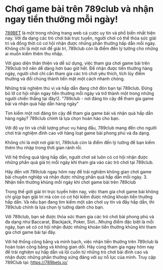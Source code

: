 # Chơi game bài trên 789club và nhận ngay tiền thưởng mỗi ngày!

<a href=" https://789bets.io/"> 789BET</a> là một trong những trang web cá cược uy tín và phổ biến nhất hiện nay. Với đa dạng các trò chơi bài trực tuyến, người chơi có thể thỏa sức giải trí và đồng thời có cơ hội nhận được những phần thưởng hấp dẫn mỗi ngày. Không chỉ là một nơi để giải trí, 789club còn là điểm đến lý tưởng cho những ai muốn kiếm thêm thu nhập.

Với giao diện thân thiện và dễ sử dụng, việc tham gia chơi game bài trên 789club trở nên dễ dàng hơn bao giờ hết. Để nhận được tiền thưởng hàng ngày, người chơi chỉ cần tham gia các trò chơi yêu thích, tích lũy điểm thưởng và đổi chúng thành tiền mặt một cách nhanh chóng.

Những trải nghiệm thú vị và hấp dẫn đang chờ đón bạn tại 789club. Đừng bỏ lỡ cơ hội nhận ngay tiền thưởng mỗi ngày và trở thành một trong những người chiến thắng tại đây!2. "789club - nơi đáng tin cậy để tham gia game bài và nhận quà hấp dẫn hàng ngày"

Tìm kiếm một nơi đáng tin cậy để tham gia game bài và nhận quà hấp dẫn hàng ngày? 789club chính là lựa chọn hoàn hảo cho bạn. 

Với độ uy tín và chất lượng phục vụ hàng đầu, 789club mang đến cho người chơi trải nghiệm đỉnh cao với hàng loạt game bài phong phú và đa dạng. 

Không chỉ là một nơi giải trí, 789club còn là điểm đến lý tưởng để bạn kiếm thêm thu nhập trong thời gian rảnh rỗi. 

Với hệ thống quà tặng hấp dẫn, người chơi sẽ luôn có cơ hội nhận được những phần quà giá trị mỗi ngày khi tham gia vào các trò chơi tại 789club. 

Hãy đến với 789club ngay hôm nay để trải nghiệm không gian chơi game bài chuyên nghiệp và nhận được những phần quà hấp dẫn mỗi ngày. 3. Nhận tiền thưởng khủng mỗi ngày khi chơi game bài trên 789club

Trong thế giới giải trí trực tuyến hiện nay, việc tham gia chơi game bài không chỉ giúp bạn giải trí mà còn có cơ hội kiếm được những khoản tiền thưởng hấp dẫn. Và nếu bạn đang tìm kiếm một sân chơi uy tín và đầy hấp dẫn, thì 789club chính là lựa chọn lý tưởng dành cho bạn.

Với 789club, bạn sẽ được thỏa sức tham gia các trò chơi bài phong phú và đa dạng như Baccarat, Blackjack, Poker, Slot...Nhưng điểm đặc biệt là mỗi ngày, bạn sẽ có cơ hội nhận được những khoản tiền thưởng khủng khi tham gia chơi game bài tại đây.

Với hệ thống công bằng và minh bạch, việc nhận tiền thưởng trên 789club là hoàn toàn công bằng và không gian dối. Hãy cùng tham gia ngay hôm nay để trải nghiệm sự hấp dẫn và lôi cuốn từ những trò chơi bài đỉnh cao và nhận được những phần thưởng xứng đáng với sự nỗ lực của mình.
Truy cập 789Club tại: https://789bets.io/

